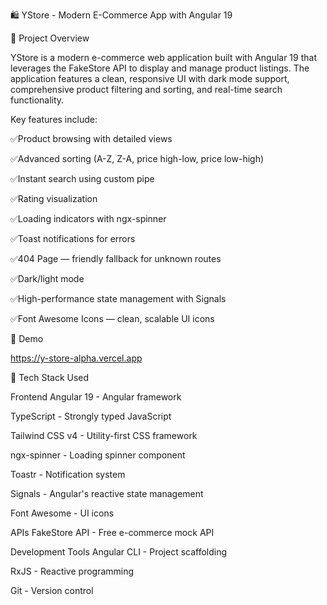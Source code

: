 🛍️ YStore - Modern E-Commerce App with Angular 19

📝 Project Overview

YStore is a modern e-commerce web application built with Angular 19 that leverages the FakeStore API to display and manage product listings. The application features a clean, responsive UI with dark mode support, comprehensive product filtering and sorting, and real-time search functionality.

Key features include:

✅Product browsing with detailed views

✅Advanced sorting (A-Z, Z-A, price high-low, price low-high)

✅Instant search using custom pipe

✅Rating visualization

✅Loading indicators with ngx-spinner

✅Toast notifications for errors

✅404 Page — friendly fallback for unknown routes

✅Dark/light mode

✅High-performance state management with Signals

✅Font Awesome Icons — clean, scalable UI icons

🎥 Demo

https://y-store-alpha.vercel.app

🧱 Tech Stack Used

Frontend
Angular 19 - Angular framework

TypeScript - Strongly typed JavaScript

Tailwind CSS v4 - Utility-first CSS framework

ngx-spinner - Loading spinner component

Toastr - Notification system

Signals - Angular's reactive state management

Font Awesome - UI icons

APIs
FakeStore API - Free e-commerce mock API

Development Tools
Angular CLI - Project scaffolding

RxJS - Reactive programming

Git - Version control
